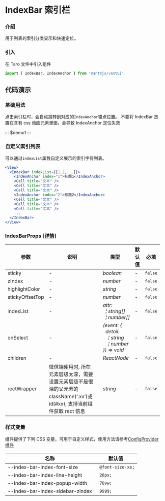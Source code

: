 # IndexBar 索引栏

### 介绍

用于列表的索引分类显示和快速定位。

### 引入

在 Taro 文件中引入组件

```js
import { IndexBar, IndexAnchor } from '@antmjs/vantui'
```

## 代码演示

### 基础用法

点击索引栏时，会自动跳转到对应的`IndexAnchor`锚点位置。
不要将 IndexBar 放置在含有 css 动画元素里面，会导致 IndexAnchor 定位失效

::: $demo1 :::

### 自定义索引列表

可以通过`indexList`属性自定义展示的索引字符列表。

```jsx
<View>
  <IndexBar indexList={[1,2,...]}>
    <IndexAnchor index="1">标题1</IndexAnchor>
    <Cell title="文本" />
    <Cell title="文本" />
    <Cell title="文本" />
    <IndexAnchor index="2">标题2</IndexAnchor>
    <Cell title="文本" />
    <Cell title="文本" />
    <Cell title="文本" />
    ...
  </IndexBar>
</View>
```

### IndexBarProps [[详情]](https://github.com/AntmJS/vantui/tree/main/packages/vantui/types/index-bar.d.ts)

| 参数            | 说明                                                                                                                      | 类型                                                                                                                                                                                                                                 | 默认值 | 必填    |
| --------------- | ------------------------------------------------------------------------------------------------------------------------- | ------------------------------------------------------------------------------------------------------------------------------------------------------------------------------------------------------------------------------------ | ------ | ------- |
| sticky          | -                                                                                                                         | _&nbsp;&nbsp;boolean<br/>_                                                                                                                                                                                                           | -      | `false` |
| zIndex          | -                                                                                                                         | _&nbsp;&nbsp;number<br/>_                                                                                                                                                                                                            | -      | `false` |
| highlightColor  | -                                                                                                                         | _&nbsp;&nbsp;string<br/>_                                                                                                                                                                                                            | -      | `false` |
| stickyOffsetTop | -                                                                                                                         | _&nbsp;&nbsp;number<br/>_                                                                                                                                                                                                            | -      | `false` |
| indexList       | -                                                                                                                         | _&nbsp;&nbsp;attr:<br/>&nbsp;&nbsp;&nbsp;&nbsp;&brvbar;&nbsp;string[]<br/>&nbsp;&nbsp;&nbsp;&nbsp;&brvbar;&nbsp;number[]<br/>_                                                                                                       | -      | `false` |
| onSelect        | -                                                                                                                         | _&nbsp;&nbsp;(event:&nbsp;{<br/>&nbsp;&nbsp;&nbsp;&nbsp;detail:<br/>&nbsp;&nbsp;&nbsp;&nbsp;&nbsp;&nbsp;&brvbar;&nbsp;string<br/>&nbsp;&nbsp;&nbsp;&nbsp;&nbsp;&nbsp;&brvbar;&nbsp;number<br/>&nbsp;&nbsp;})&nbsp;=>&nbsp;void<br/>_ | -      | `false` |
| children        | -                                                                                                                         | _&nbsp;&nbsp;ReactNode<br/>_                                                                                                                                                                                                         | -      | `false` |
| rectWrapper     | 微信端使用时, 所在元素层级太深，需要设置元素层级不是很深的父元素的 className(‘.xx’)或 id(#xx), 支持当前组件获取 rect 信息 | _&nbsp;&nbsp;string<br/>_                                                                                                                                                                                                            | -      | `false` |

### 样式变量

组件提供了下列 CSS 变量，可用于自定义样式，使用方法请参考[ConfigProvider 组件](https://antmjs.github.io/vantui/#/config-provider)

| 名称                             | 默认值            |
| -------------------------------- | ----------------- |
| --index-bar-index-font-size      | ` @font-size-xs;` |
| --index-bar-index-line-height    | ` 28px;`          |
| --index-bar-index-popup-width    | ` 70vw;`          |
| --index-bar-index-sidebar-zindex | ` 9999;`          |

